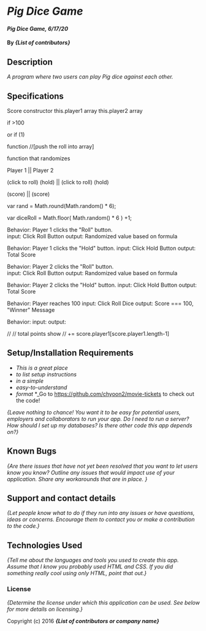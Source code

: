 # _Pig Dice Game_

#### _Pig Dice Game, 6/17/20_

#### By _**{List of contributors}**_

## Description

_A program where two users can play Pig dice against each other._

## Specifications

Score constructor
  this.player1 array
  this.player2 array
  
  if >100
  
  or if (1)

function //[push the roll into array]

function that randomizes

Player 1               ||   Player 2

(click to roll) (hold) ||  (click to roll) (hold)

(score)                 ||  (score)


  var rand = Math.round(Math.random() * 6);

var diceRoll = Math.floor( Math.random() * 6 ) +1;

Behavior: Player 1 clicks the "Roll" button.  
input: Click Roll Button
output: Randomized value based on formula

Behavior: Player 1 clicks the "Hold" button.
input: Click Hold Button
output: Total Score 

Behavior: Player 2 clicks the "Roll" button.  
input: Click Roll Button
output: Randomized value based on formula

Behavior: Player 2 clicks the "Hold" button.
input: Click Hold Button
output: Total Score 

Behavior: Player reaches 100
input: Click Roll Dice 
output: Score === 100, "Winner" Message

Behavior: 
input:
output: 


//   // total points show
//     += score.player1[score.player1.length-1]

## Setup/Installation Requirements

* _This is a great place_
* _to list setup instructions_
* _in a simple_
* _easy-to-understand_
* _format_
*_Go to https://github.com/chyoon2/movie-tickets to check out the code!

_{Leave nothing to chance! You want it to be easy for potential users, employers and collaborators to run your app. Do I need to run a server? How should I set up my databases? Is there other code this app depends on?}_

## Known Bugs

_{Are there issues that have not yet been resolved that you want to let users know you know?  Outline any issues that would impact use of your application.  Share any workarounds that are in place. }_

## Support and contact details

_{Let people know what to do if they run into any issues or have questions, ideas or concerns.  Encourage them to contact you or make a contribution to the code.}_

## Technologies Used

_{Tell me about the languages and tools you used to create this app. Assume that I know you probably used HTML and CSS. If you did something really cool using only HTML, point that out.}_

### License

*{Determine the license under which this application can be used.  See below for more details on licensing.}*

Copyright (c) 2016 **_{List of contributors or company name}_**
